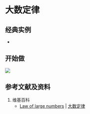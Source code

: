 # 大数定律

## 经典实例

- 

## 开始做

![](/images/概率/随机变量及其分布/大数定律/1a.jpg)

## 参考文献及资料

1. 维基百科
	- [Law of large numbers](https://en.wikipedia.org/wiki/Law_of_large_numbers) | [大数定律](https://en.wikipedia.org/wiki/大数定律) 